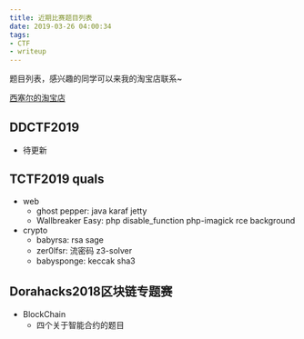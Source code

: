 ```yaml
---
title: 近期比赛题目列表
date: 2019-03-26 04:00:34
tags:
- CTF
- writeup
---
```


题目列表，感兴趣的同学可以来我的淘宝店联系~

[西塞尔的淘宝店](https://shop149934299.taobao.com/index.htm)

<!-- more -->

## DDCTF2019

- 待更新

## TCTF2019 quals 
- web
	- ghost pepper: java karaf jetty
	- Wallbreaker Easy: php disable_function php-imagick rce background
- crypto
	- babyrsa: rsa sage
	- zer0lfsr: 流密码 z3-solver 
	- babysponge: keccak sha3

## Dorahacks2018区块链专题赛
- BlockChain
	- 四个关于智能合约的题目
